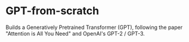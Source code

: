 # GPT-from-scratch
Builds a Generatively Pretrained Transformer (GPT), following the paper "Attention is All You Need" and OpenAI's GPT-2 / GPT-3.
